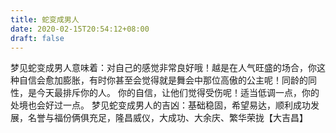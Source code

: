 ```yaml
---
title: 蛇变成男人
date: 2020-02-15T20:54:12+08:00
draft: false
---
```


梦见蛇变成男人意味着：对自己的感觉非常良好哦！越是在人气旺盛的场合，你这种自信会愈加膨胀，有时你甚至会觉得就是舞会中那位高傲的公主呢！同龄的同性，是今天最排斥你的人。
你的自信，让他们觉得受伤呢！适当低调一点，你的处境也会好过一点。
梦见蛇变成男人的吉凶：基础稳固，希望易达，顺利成功发展，名誉与福份俩俱充足，隆昌威仪，大成功、大余庆、繁华荣拢【大吉昌】